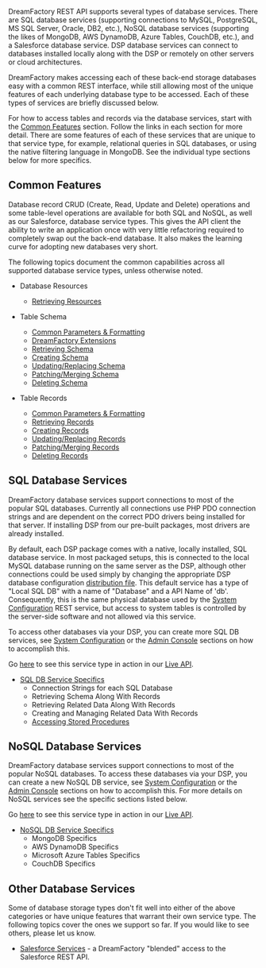 DreamFactory REST API supports several types of database services. There are SQL database services (supporting connections to MySQL, PostgreSQL, MS SQL Server, Oracle, DB2, etc.), NoSQL database services (supporting the likes of MongoDB, AWS DynamoDB, Azure Tables, CouchDB, etc.), and a Salesforce database service. DSP database services can connect to databases installed locally along with the DSP or remotely on other servers or cloud architectures.

DreamFactory makes accessing each of these back-end storage databases easy with a common REST interface, while still allowing most of the unique features of each underlying database type to be accessed. Each of these types of services are briefly discussed below.

For how to access tables and records via the database services, start with the [Common Features](#common) section. Follow the links in each section for more detail. There are some features of each of these services that are unique to that service type, for example, relational queries in SQL databases, or using the native filtering language in MongoDB. See the individual type sections below for more specifics.

## <a name="common"></a>Common Features

Database record CRUD (Create, Read, Update and Delete) operations and some table-level operations are available for both SQL and NoSQL, as well as our Salesforce, database service types. This gives the API client the ability to write an application once with very little refactoring required to completely swap out the back-end database. It also makes the learning curve for adopting new databases very short.

The following topics document the common capabilities across all supported database service types, unless otherwise noted.

* Database Resources
  * [Retrieving Resources](Database-Resources)

* Table Schema
  * [Common Parameters & Formatting](Database-Schema)
  * [DreamFactory Extensions](Database-Schema#extensions)
  * [Retrieving Schema](Database-Retrieving-Schema)
  * [Creating Schema](Database-Creating-Schema)
  * [Updating/Replacing Schema](Database-Updating-Schema)
  * [Patching/Merging Schema](Database-Patching-Schema)
  * [Deleting Schema](Database-Deleting-Schema)

* Table Records
  * [Common Parameters & Formatting](Database-Records)
  * [Retrieving Records](Database-Retrieving-Records)
  * [Creating Records](Database-Creating-Records)
  * [Updating/Replacing Records](Database-Updating-Records)
  * [Patching/Merging Records](Database-Patching-Records)
  * [Deleting Records](Database-Deleting-Records)


## <a name="sql"></a>SQL Database Services

DreamFactory database services support connections to most of the popular SQL databases. Currently all connections use PHP PDO connection strings and are dependent on the correct PDO drivers being installed for that server. If installing DSP from our pre-built packages, most drivers are already installed.

By default, each DSP package comes with a native, locally installed, SQL database service. In most packaged setups, this is connected to the local MySQL database running on the same server as the DSP, although other connections could be used simply by changing the appropriate DSP database configuration [distribution file](https://github.com/dreamfactorysoftware/dsp-core/blob/master/config/database.config.php-dist). This default service has a type of "Local SQL DB" with a name of "Database" and a API Name of 'db'. Consequently, this is the same physical database used by the [System Configuration](System-Configuration) REST service, but access to system tables is controlled by the server-side software and not allowed via this service.

To access other databases via your DSP, you can create more SQL DB services, see [System Configuration](System-Configuration) or the [Admin Console](Services) sections on how to accomplish this.

Go [here](https://dsp-sandman1.cloud.dreamfactory.com/swagger/#!/db) to see this service type in action in our [Live API](Admin-Console-api-sdk).

* [SQL DB Service Specifics](SQL-Database-Services)
  * Connection Strings for each SQL Database
  * Retrieving Schema Along With Records
  * Retrieving Related Data Along With Records
  * Creating and Managing Related Data With Records
  * [Accessing Stored Procedures](SQL-Stored-Procedures)


## <a name="nosql"></a>NoSQL Database Services

DreamFactory database services support connections to most of the popular NoSQL databases. To access these databases via your DSP, you can create a new NoSQL DB service, see [System Configuration](System-Configuration) or the [Admin Console](Services) sections on how to accomplish this. For more details on NoSQL services see the specific sections listed below.

Go [here](https://dsp-sandman1.cloud.dreamfactory.com/swagger/#!/mongodb) to see this service type in action in our [Live API](Admin-Console-api-sdk).

* [NoSQL DB Service Specifics](NoSQL-Database-Services)
  * MongoDB Specifics
  * AWS DynamoDB Specifics
  * Microsoft Azure Tables Specifics
  * CouchDB Specifics


## <a name="others"></a>Other Database Services

Some of database storage types don't fit well into either of the above categories or have unique features that warrant their own service type. The following topics cover the ones we support so far. If you would like to see others, please let us know.

* [Salesforce Services](Salesforce-Services) - a DreamFactory "blended" access to the Salesforce REST API.
